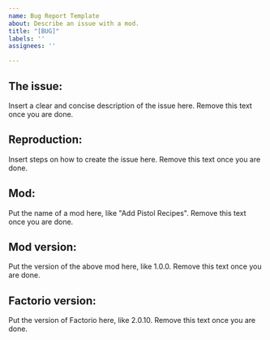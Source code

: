 ```yaml
---
name: Bug Report Template
about: Describe an issue with a mod.
title: "[BUG]"
labels: ''
assignees: ''

---
```


## The issue:
Insert a clear and concise description of the issue here. Remove this text once you are done.

## Reproduction:
Insert steps on how to create the issue here. Remove this text once you are done.

## Mod:
Put the name of a mod here, like "Add Pistol Recipes". Remove this text once you are done.

## Mod version:
Put the version of the above mod here, like 1.0.0. Remove this text once you are done.

## Factorio version:
Put the version of Factorio here, like 2.0.10. Remove this text once you are done.
